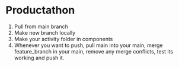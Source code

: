 # Productathon

1. Pull from main branch 
2. Make new branch locally
3. Make your activity folder in components
4. Whenever you want to push, pull main into your main, merge feature_branch in your main, remove any merge conflicts, test its working and push it.
